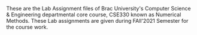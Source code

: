 These are the Lab Assignment files of Brac University's Computer Science & Engineering departmental core course, CSE330 known as Numerical Methods. These Lab assignments are given during FAll'2021 Semester for the course work. 
